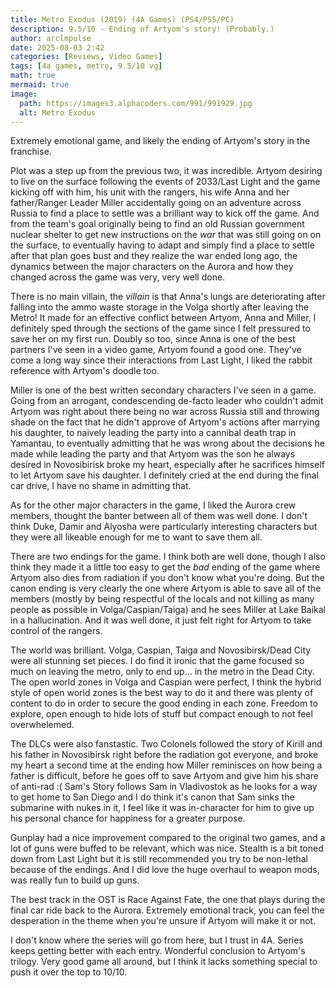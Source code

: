 ```yaml
---
title: Metro Exodus (2019) (4A Games) (PS4/PS5/PC)
description: 9.5/10 - Ending of Artyom's story! (Probably.)
author: arclmpulse
date: 2025-08-03 2:42
categories: [Reviews, Video Games]
tags: [4a games, metro, 9.5/10 vg]
math: true
mermaid: true
image:
  path: https://images3.alphacoders.com/991/991929.jpg
  alt: Metro Exodus
---
```


Extremely emotional game, and likely the ending of Artyom's story in the franchise.

Plot was a step up from the previous two, it was incredible. Artyom desiring to live on the surface following the events of 2033/Last Light and the game kicking off with him, his unit with the rangers, his wife Anna and her father/Ranger Leader Miller accidentally going on an adventure across Russia to find a place to settle was a brilliant way to kick off the game. And from the team's goal originally being to find an old Russian government nuclear shelter to get new instructions on the _war_ that was still going on on the surface, to eventually having to adapt and simply find a place to settle after that plan goes bust and they realize the war ended long ago, the dynamics between the major characters on the Aurora and how they changed across the game was very, very well done.

There is no main villain, the _villain_ is that Anna's lungs are deteriorating after falling into the ammo waste storage in the Volga shortly after leaving the Metro! It made for an effective conflict between Artyom, Anna and Miller, I definitely sped through the sections of the game since I felt pressured to save her on my first run. Doubly so too, since Anna is one of the best partners I've seen in a video game, Artyom found a good one. They've come a long way since their interactions from Last Light, I liked the rabbit reference with Artyom's doodle too.

Miller is one of the best written secondary characters I've seen in a game. Going from an arrogant, condescending de-facto leader who couldn't admit Artyom was right about there being no war across Russia still and throwing shade on the fact that he didn't approve of Artyom's actions after marrying his daughter, to naively leading the party into a cannibal death trap in Yamantau, to eventually admitting that he was wrong about the decisions he made while leading the party and that Artyom was the son he always desired in Novosibirisk broke my heart, especially after he sacrifices himself to let Artyom save his daughter. I definitely cried at the end during the final car drive, I have no shame in admitting that.

As for the other major characters in the game, I liked the Aurora crew members, thought the banter between all of them was well done. I don't think Duke, Damir and Alyosha were particularly interesting characters but they were all likeable enough for me to want to save them all.

There are two endings for the game. I think both are well done, though I also think they made it a little too easy to get the _bad_ ending of the game where Artyom also dies from radiation if you don't know what you're doing. But the canon ending is very clearly the one where Artyom is able to save all of the members (mostly by being respectful of the locals and not killing as many people as possible in Volga/Caspian/Taiga) and he sees Miller at Lake Baikal in a hallucination. And it was well done, it just felt right for Artyom to take control of the rangers.

The world was brilliant. Volga, Caspian, Taiga and Novosibirsk/Dead City were all stunning set pieces. I do find it ironic that the game focused so much on leaving the metro, only to end up... in the metro in the Dead City. The open world zones in Volga and Caspian were perfect, I think the hybrid style of open world zones is the best way to do it and there was plenty of content to do in order to secure the good ending in each zone. Freedom to explore, open enough to hide lots of stuff but compact enough to not feel overwhelemed.

The DLCs were also fanstastic. Two Colonels followed the story of Kirill and his father in Novosibirsk right before the radiation got everyone, and broke my heart a second time at the ending how Miller reminisces on how being a father is difficult, before he goes off to save Artyom and give him his share of anti-rad :( Sam's Story follows Sam in Vladivostok as he looks for a way to get home to San Diego and I do think it's canon that Sam sinks the submarine with nukes in it, I feel like it was in-character for him to give up his personal chance for happiness for a greater purpose.

Gunplay had a nice improvement compared to the original two games, and a lot of guns were buffed to be relevant, which was nice. Stealth is a bit toned down from Last Light but it is still recommended you try to be non-lethal because of the endings. And I did love the huge overhaul to weapon mods, was really fun to build up guns.

The best track in the OST is Race Against Fate, the one that plays during the final car ride back to the Aurora. Extremely emotional track, you can feel the desperation in the theme when you're unsure if Artyom will make it or not.

I don't know where the series will go from here, but I trust in 4A. Series keeps getting better with each entry. Wonderful conclusion to Artyom's trilogy. Very good game all around, but I think it lacks something special to push it over the top to 10/10.
